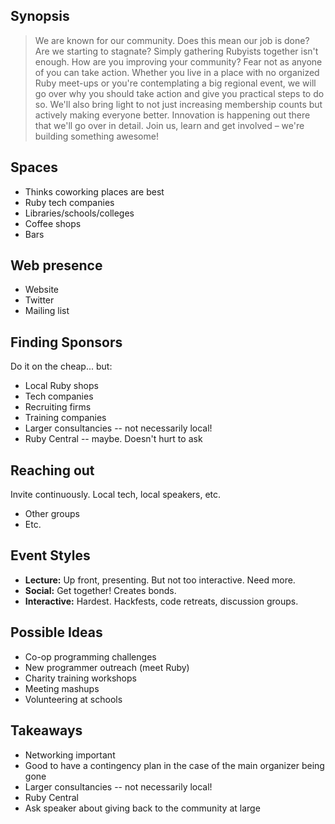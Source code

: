 Synopsis
--------

> We are known for our community. Does this mean our job is done? Are we starting to stagnate? Simply gathering Rubyists together isn't enough. How are you improving your community? Fear not as anyone of you can take action. Whether you live in a place with no organized Ruby meet-ups or you're contemplating a big regional event, we will go over why you should take action and give you practical steps to do so. We'll also bring light to not just increasing membership counts but actively making everyone better. Innovation is happening out there that we'll go over in detail. Join us, learn and get involved – we're building something awesome!

Spaces
------

* Thinks coworking places are best
* Ruby tech companies
* Libraries/schools/colleges
* Coffee shops
* Bars

Web presence
------------

* Website
* Twitter
* Mailing list

Finding Sponsors
----------------

Do it on the cheap... but:

* Local Ruby shops
* Tech companies
* Recruiting firms
* Training companies
* Larger consultancies -- not necessarily local!
* Ruby Central -- maybe.  Doesn't hurt to ask

Reaching out
------------

Invite continuously.  Local tech, local speakers, etc.

* Other groups
* Etc.

Event Styles
------------

* **Lecture:**  Up front, presenting.  But not too interactive.  Need more.
* **Social:**  Get together!  Creates bonds.
* **Interactive:**  Hardest.  Hackfests, code retreats, discussion groups.

Possible Ideas
--------------

* Co-op programming challenges
* New programmer outreach (meet Ruby)
* Charity training workshops
* Meeting mashups
* Volunteering at schools

Takeaways
---------

* Networking important
* Good to have a contingency plan in the case of the main organizer being gone
* Larger consultancies -- not necessarily local!
* Ruby Central
* Ask speaker about giving back to the community at large

